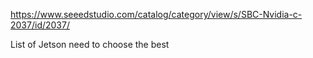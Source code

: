 https://www.seeedstudio.com/catalog/category/view/s/SBC-Nvidia-c-2037/id/2037/

List of Jetson need to choose the best
